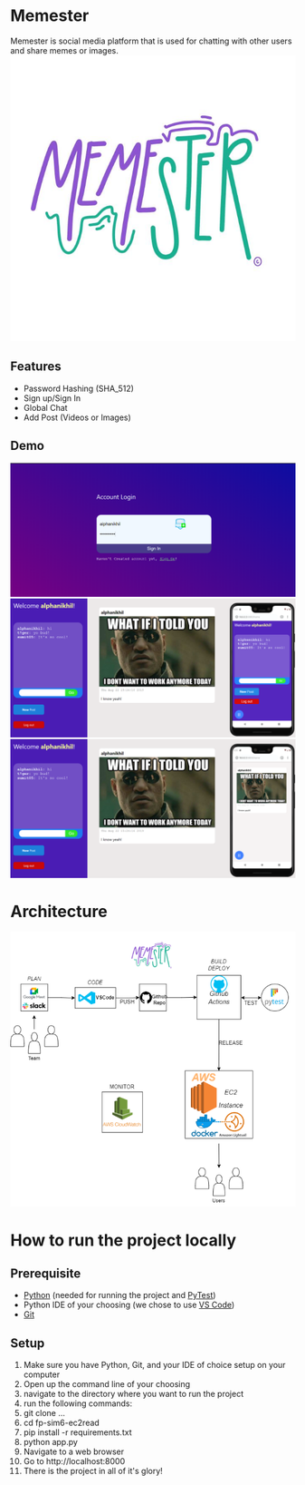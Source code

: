 # Memester
Memester is social media platform that is used for chatting with other users and share memes or images.
![logo](demo/logo.jpg)

## Features
- Password Hashing (SHA_512)
- Sign up/Sign In
- Global Chat
- Add Post (Videos or Images)

## Demo
![Sign Up UI](demo/demo1.png)
![Sign Up UI](demo/demo2.png)
![Sign Up UI](demo/demo3.png)

# Architecture  
![diagram](demo/diagram.png)

# How to run the project locally
## Prerequisite
- [Python](https://www.python.org/) (needed for running the project and [PyTest](https://docs.pytest.org/en/7.2.x/))
- Python IDE of your choosing (we chose to use [VS Code](https://code.visualstudio.com/))
- [Git](https://github.com/git-guides/install-git)

## Setup

1. Make sure you have Python, Git, and your IDE of choice setup on your computer
2. Open up the command line of your choosing
3. navigate to the directory where you want to run the project
4. run the following commands:
5. git clone ...
6. cd fp-sim6-ec2read
7. pip install -r requirements.txt
8. python app.py
9. Navigate to a web browser
10. Go to http://localhost:8000
11. There is the project in all of it's glory! 

